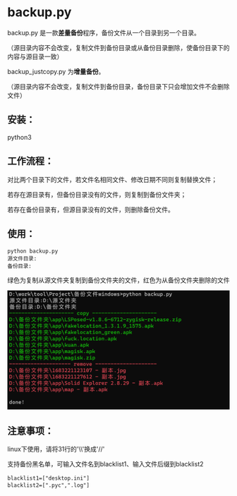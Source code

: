 # backup.py

backup.py 是一款**差量备份**程序，备份文件从一个目录到另一个目录。

（源目录内容不会改变，复制文件到备份目录或从备份目录删除，使备份目录下的内容与源目录一致）



backup_justcopy.py 为**增量备份**。

（源目录内容不会改变，复制文件到备份目录，备份目录下只会增加文件不会删除文件）



## 安装：

python3



## 工作流程：

对比两个目录下的文件，若文件名相同文件、修改日期不同则复制替换文件；

若存在源目录有，但备份目录没有的文件，则复制到备份文件夹；

若存在备份目录有，但源目录没有的文件，则删除备份文件。



## 使用：

```
python backup.py
源文件目录:
备份目录:
```

绿色为复制从源文件夹复制到备份文件夹的文件，红色为从备份文件夹删除的文件

<img src="img/1.png" style="zoom:50%;" />



## 注意事项：

linux下使用，请将31行的'\\\\'换成'//'

支持备份黑名单，可输入文件名到blacklist1、输入文件后缀到blacklist2

```
blacklist1=["desktop.ini"]
blacklist2=[".pyc",".log"]
```

